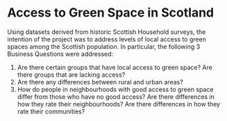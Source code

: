# Access to Green Space in Scotland

Using datasets derived from historic Scottish Household surveys, the intention of the project was to address levels of local access to green spaces among the Scottish population. In particular, the following 3 Business Questions were addressed:

1. Are there certain groups that have local access to green space? Are there groups that are lacking access?
2. Are there any differences between rural and urban areas?
3. How do people in neighbourhoods with good access to green space differ from those who have no good access? Are there differences in how they rate their neighbourhoods? Are there differences in how they rate their communities?


